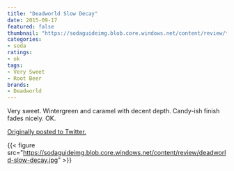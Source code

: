 ```yaml
---
title: "Deadworld Slow Decay"
date: 2015-09-17
featured: false
thumbnail: "https://sodaguideimg.blob.core.windows.net/content/review/thumbs/deadworld-slow-decay.jpg"
categories:
- soda
ratings:
- ok
tags:
- Very Sweet
- Root Beer
brands:
- Deadworld
---
```


Very sweet. Wintergreen and caramel with decent depth. Candy-ish finish fades nicely. OK. 

[Originally posted to Twitter.](https://twitter.com/Cavorter/status/644597414482079746)

{{< figure src="https://sodaguideimg.blob.core.windows.net/content/review/deadworld-slow-decay.jpg" >}}
